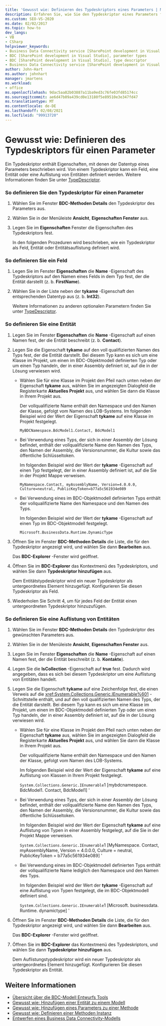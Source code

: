 ```yaml
---
title: 'Gewusst wie: Definieren des Typdeskriptors eines Parameters | Microsoft-Dokumentation'
description: Erfahren Sie, wie Sie den Typdeskriptor eines Parameters für eine Methode in Ihrem Business Data Connectivity-Modell (BDC) definieren.
ms.custom: SEO-VS-2020
ms.date: 02/02/2017
ms.topic: how-to
dev_langs:
- VB
- CSharp
helpviewer_keywords:
- Business Data Connectivity service [SharePoint development in Visual Studio], type descriptor
- BDC [SharePoint development in Visual Studio], parameter types
- BDC [SharePoint development in Visual Studio], type descriptor
- Business Data Connectivity service [SharePoint development in Visual Studio], parameter types
author: John-Hart
ms.author: johnhart
manager: jmartens
ms.workload:
- office
ms.openlocfilehash: 9dac5aa82b03887a11ba9ed3c76fe03fd85174cc
ms.sourcegitcommit: ae6d47b09a439cd0e13180f5e89510e3e347fd47
ms.translationtype: MT
ms.contentlocale: de-DE
ms.lasthandoff: 02/08/2021
ms.locfileid: "99913720"
---
```

# <a name="how-to-define-the-type-descriptor-of-a-parameter"></a>Gewusst wie: Definieren des Typdeskriptors für einen Parameter
  Ein Typdeskriptor enthält Eigenschaften, mit denen der Datentyp eines Parameters beschrieben wird. Von einem Typdeskriptor kann ein Feld, eine Entität oder eine Auflistung von Entitäten definiert werden. Weitere Informationen finden Sie unter [TypeDescriptor](/previous-versions/office/developer/sharepoint-2007/ms543392\(v\=office.12\)).

### <a name="to-define-the-type-descriptor-of-a-parameter"></a>So definieren Sie den Typdeskriptor für einen Parameter

1. Wählen Sie im Fenster **BDC-Methoden Details** den Typdeskriptor des Parameters aus.

2. Wählen Sie in der Menüleiste **Ansicht**, **Eigenschaften Fenster** aus.

3. Legen Sie im **Eigenschaften** Fenster die Eigenschaften des Typdeskriptors fest.

     In den folgenden Prozeduren wird beschrieben, wie ein Typdeskriptor als Feld, Entität oder Entitätsauflistung definiert wird.

### <a name="to-define-a-field"></a>So definieren Sie ein Feld

1. Legen Sie im Fenster **Eigenschaften** die **Name** -Eigenschaft des Typdeskriptors auf den Namen eines Felds in dem Typ fest, der die Entität darstellt (z. b. **FirstName**).

2. Wählen Sie in der Liste neben der **tykame** -Eigenschaft den entsprechenden Datentyp aus (z. b. **Int32**).

     Weitere Informationen zu anderen optionalen Parametern finden Sie unter [TypeDescriptor](/previous-versions/office/developer/sharepoint-2007/ms543392\(v\=office.12\)).

### <a name="to-define-an-entity"></a>So definieren Sie eine Entität

1. Legen Sie im Fenster **Eigenschaften** die **Name** -Eigenschaft auf einen Namen fest, der die Entität beschreibt (z. b. **Contact**).

2. Legen Sie die Eigenschaft **tykame** auf den voll qualifizierten Namen des Typs fest, der die Entität darstellt. Bei diesem Typ kann es sich um eine Klasse im Projekt, um einen im BDC-Objektmodell definierten Typ oder um einen Typ handeln, der in einer Assembly definiert ist, auf die in der Lösung verwiesen wird.

    - Wählen Sie für eine Klasse im Projekt den Pfeil nach unten neben der Eigenschaft **tykame** aus, wählen Sie im angezeigten Dialogfeld die Registerkarte **Aktuelles Projekt** aus, und wählen Sie dann die Klasse in Ihrem Projekt aus.

         Der vollqualifizierte Name enthält den Namespace und den Namen der Klasse, gefolgt vom Namen des LOB-Systems. Im folgenden Beispiel wird der Wert der Eigenschaft **tykame** auf eine Klasse im Projekt festgelegt.

         `MyBDCNamespace.BdcModel1.Contact, BdcModel1`

    - Bei Verwendung eines Typs, der sich in einer Assembly der Lösung befindet, enthält der vollqualifizierte Name den Namen des Typs, den Namen der Assembly, die Versionsnummer, die Kultur sowie das öffentliche Schlüsseltoken.

         Im folgenden Beispiel wird der Wert der **tykame** -Eigenschaft auf einen Typ festgelegt, der in einer Assembly definiert ist, auf die Sie in der Projekt Mappe verweisen.

         `MyNamespace.Contact, myAssemblyName, Version=4.0.0.0, Culture=neutral, PublicKeyToken=b77a5c561934e089`

    - Bei Verwendung eines im BDC-Objektmodell definierten Typs enthält der vollqualifizierte Name den Namespace und den Namen des Typs.

         Im folgenden Beispiel wird der Wert der **tykame** -Eigenschaft auf einen Typ im BDC-Objektmodell festgelegt.

         `Microsoft.BusinessData.Runtime.DynamicType`

3. Öffnen Sie im Fenster **BDC-Methoden Details** die Liste, die für den Typdeskriptor angezeigt wird, und wählen Sie dann **Bearbeiten** aus.

     Das **BDC-Explorer** -Fenster wird geöffnet.

4. Öffnen Sie im **BDC-Explorer** das Kontextmenü des Typdeskriptors, und wählen Sie dann **Typdeskriptor hinzufügen** aus.

     Dem Entitätstypdeskriptor wird ein neuer Typdeskriptor als untergeordnetes Element hinzugefügt. Konfigurieren Sie diesen Typdeskriptor als Feld.

5. Wiederholen Sie Schritt 4, um für jedes Feld der Entität einen untergeordneten Typdeskriptor hinzuzufügen.

### <a name="to-define-a-collection-of-entities"></a>So definieren Sie eine Auflistung von Entitäten

1. Wählen Sie im Fenster **BDC-Methoden Details** den Typdeskriptor des gewünschten Parameters aus.

2. Wählen Sie in der Menüleiste **Ansicht**, **Eigenschaften Fenster** aus.

3. Legen Sie im Fenster **Eigenschaften** die **Name** -Eigenschaft auf einen Namen fest, der die Entität beschreibt (z. b. **Kontakte**).

4. Legen Sie die **IsCollection** -Eigenschaft auf **true** fest. Dadurch wird angegeben, dass es sich bei diesem Typdeskriptor um eine Auflistung von Entitäten handelt.

5. Legen Sie die Eigenschaft **tykame** auf eine Zeichenfolge fest, die einen Verweis auf die <xref:System.Collections.Generic.IEnumerable%601> -Schnittstelle enthält, und auf den voll qualifizierten Namen des Typs, der die Entität darstellt. Bei diesem Typ kann es sich um eine Klasse im Projekt, um einen im BDC-Objektmodell definierten Typ oder um einen Typ handeln, der in einer Assembly definiert ist, auf die in der Lösung verwiesen wird.

   - Wählen Sie für eine Klasse im Projekt den Pfeil nach unten neben der Eigenschaft **tykame** aus, wählen Sie im angezeigten Dialogfeld die Registerkarte **Aktuelles Projekt** aus, und wählen Sie dann die Klasse in Ihrem Projekt aus.

      Der vollqualifizierte Name enthält den Namespace und den Namen der Klasse, gefolgt vom Namen des LOB-Systems.

      Im folgenden Beispiel wird der Wert der Eigenschaft **tykame** auf eine Auflistung von Klassen in Ihrem Projekt festgelegt.

      `System.Collections.Generic.IEnumerable`1 [mybdcnamespace. BdcModel1. Contact, BdcModel1] '

   - Bei Verwendung eines Typs, der sich in einer Assembly der Lösung befindet, enthält der vollqualifizierte Name den Namen des Typs, den Namen der Assembly, die Versionsnummer, die Kultur sowie das öffentliche Schlüsseltoken.

      Im folgenden Beispiel wird der Wert der Eigenschaft **tykame** auf eine Auflistung von Typen in einer Assembly festgelegt, auf die Sie in der Projekt Mappe verweisen.

      `System.Collections.Generic.IEnumerable`1 [MyNamespace. Contact, myAssemblyName, Version = 4.0.0.0, Culture = neutral, PublicKeyToken = b77a5c561934e089] '

   - Bei Verwendung eines im BDC-Objektmodell definierten Typs enthält der vollqualifizierte Name lediglich den Namespace und den Namen des Typs.

      Im folgenden Beispiel wird der Wert der **tykame** -Eigenschaft auf eine Auflistung von Typen festgelegt, die im BDC-Objektmodell definiert sind.

      `System.Collections.Generic.IEnumerable`1 [Microsoft. businessdata. Runtime. dynamictype] '

6. Öffnen Sie im Fenster **BDC-Methoden Details** die Liste, die für den Typdeskriptor angezeigt wird, und wählen Sie dann **Bearbeiten** aus.

    Das **BDC-Explorer** -Fenster wird geöffnet.

7. Öffnen Sie im **BDC-Explorer** das Kontextmenü des Typdeskriptors, und wählen Sie dann **Typdeskriptor hinzufügen** aus.

    Dem Auflistungstypdeskriptor wird ein neuer Typdeskriptor als untergeordnetes Element hinzugefügt. Konfigurieren Sie diesen Typdeskriptor als Entität.

## <a name="see-also"></a>Weitere Informationen
- [Übersicht über die BDC-Modell Entwurfs Tools](../sharepoint/bdc-model-design-tools-overview.md)
- [Gewusst wie: Hinzufügen einer Entität zu einem Modell](../sharepoint/how-to-add-an-entity-to-a-model.md)
- [Gewusst wie: Hinzufügen eines Parameters zu einer Methode](../sharepoint/how-to-add-a-parameter-to-a-method.md)
- [Gewusst wie: Definieren einer Methoden Instanz](../sharepoint/how-to-define-a-method-instance.md)
- [Entwerfen eines Business Data Connectivity-Modells](../sharepoint/designing-a-business-data-connectivity-model.md)
